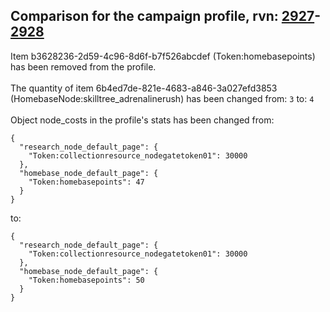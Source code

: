 ## Comparison for the campaign profile, rvn: [2927](https://github.com/PRO100KatYT/FortniteProfileRevisions/tree/main/profiles/campaign/2927%20campaign.json)-[2928](https://github.com/PRO100KatYT/FortniteProfileRevisions/tree/main/profiles/campaign/2928%20campaign.json)

Item b3628236-2d59-4c96-8d6f-b7f526abcdef (Token:homebasepoints) has been removed from the profile.
<br><br>
The quantity of item 6b4ed7de-821e-4683-a846-3a027efd3853 (HomebaseNode:skilltree_adrenalinerush) has been changed from: `3` to: `4`
<br><br>
Object node_costs in the profile's stats has been changed from:

```
{
  "research_node_default_page": {
    "Token:collectionresource_nodegatetoken01": 30000
  },
  "homebase_node_default_page": {
    "Token:homebasepoints": 47
  }
}
```

to:

```
{
  "research_node_default_page": {
    "Token:collectionresource_nodegatetoken01": 30000
  },
  "homebase_node_default_page": {
    "Token:homebasepoints": 50
  }
}
```

<br><br>

